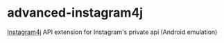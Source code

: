 # advanced-instagram4j
<a href="https://github.com/instagram4j/instagram4j">Instagram4j</a> API extension for Instagram's private api (Android emulation)
